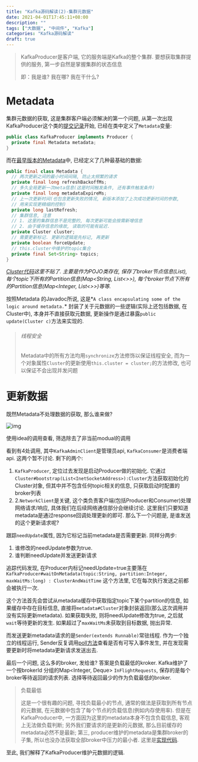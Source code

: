 ```yaml
---
title: "Kafka源码解读(2)-集群元数据"
date: 2021-04-01T17:45:11+08:00
description: ""
tags: ["大数据", "中间件", "Kafka"]
categories: "Kafka源码解读"
draft: true
---
```


> KafkaProducer是客户端, 它的服务端是Kafka的整个集群. 要想获取集群提供的服务, 第一步自然是掌握集群的状态信息
>
> 即：我是谁? 我在哪? 我在干什么?

# Metadata

集群元数据的获取, 这是集群客户端必须解决的第一个问题, 从第一次出现KafkaProducer这个类的[提交记录](https://github.com/gogodjzhu/kafka/blob/269d16d3c915d09f650ae32aa81542bd8522ca68/clients/src/main/java/kafka/clients/producer/KafkaProducer.java)开始, 已经在类中定义了`Metadata`变量:

```java
public class KafkaProducer implements Producer {
  private final Metadata metadata;
}
```

而在[最早版本的Metadata](https://github.com/gogodjzhu/kafka/blob/269d16d3c915d09f650ae32aa81542bd8522ca68/clients/src/main/java/kafka/clients/producer/internals/Metadata.java)中, 已经定义了几种最基础的数据:

```java
public final class Metadata {
  // 两次更新之间的最小时间间隔, 防止太频繁的请求
  private final long refreshBackoffMs;
  // 多久全局更新一次meta信息(这是时间触发条件, 还有事件触发条件)
  private final long metadataExpireMs;
  // 上一次更新时间(也包含更新失败的情况, 新版本添加了上次成功更新时间的参数,
  // 用来实现更精细的控制)
  private long lastRefresh;
  // 集群信息, 注意
  // 1. 这里的集群信息不是完整的, 每次更新可能会按需新增信息
  // 2. 由于缓存信息的缘故, 读取的可能有延迟.
  private Cluster cluster;
  // 需要更新标记. 更新的逻辑是先标记, 再更新
  private boolean forceUpdate;
  // this.cluster中维护的topic集合
  private final Set<String> topics;
}
```

[*Cluster代码*](http://xn--cluster-bx3k98as0ag224azf7boghv5g./)*这里不贴了. 主要是作为POJO类存在, 保存了broker节点信息(List), 每个topic下所有的Partition信息(Map<String, List<>>), 每个broker节点下所有的Partition信息(Map<Integer, List<>>)等等.*

按照Metadata 的Javadoc所说, 这是*`A class encapsulating some of the logic around metadata.`* 封装了关于元数据的一些逻辑(实际上还包括数据, 在Cluster中), 本身并不直接获取元数据, 更新操作是通过暴露`public update(Cluster c)`方法来实现的. 

> ###### 线程安全
>
> Metadata中的所有方法均用`synchronize`方法修饰以保证线程安全, 而为一个对象属性`Cluster`的更新使用`this.cluster = cluster;`的方法修改, 也可以保证不会出现并发问题

# 更新数据

既然Metadata不处理数据的获取, 那么谁来做? 

![img](http://minio.gogodjzhu.com/images/20210418_180757_060cb6dc-ee93-42e8-a7d5-570de223ac8a.jpeg)

使用idea的调用查看, 筛选除去了非当前modual的调用

看到有4处调用, 其中`KafkaAdminClient`是管理员api, `KafkaConsumer`是消费者端api. 这两个暂不讨论. 剩下的两个:

1. `KafkaProducer`, 定位过去发现是启动Producer做的初始化. 它通过`Cluster#bootstrap(List<InetSocketAddress>):Cluster`方法获取初始化的Cluster对象, 但其中并不包含任何topic相关的信息, 只获取启动时配置的broker列表
2. 2.`NetworkClient`是关键, 这个类负责客户端(包括Producer和Consumer)处理网络请求/响应, 具体我们在后续网络通信部分会继续讨论. 这里我们只要知道metadata是通过response回调处理更新的即可. 那么下一个问题是, 是谁发送的这个更新请求呢?

跟踪`needUpdate`属性, 因为它标记当前metadata是否需要更新. 同样分两步:

1. 谁修改的needUpdate参数为true.
2. 谁判断needUpdate并发送更新请求

追踪代码发现, 在Producer内标记needUpdate=true主要落在`KafkaProducer#waitOnMetadata(topic:String, partition:Integer, maxWaitMs:long) : ClusterAndWaitTime` 这个方法里, 它在每次执行发送之前都会被执行一次.

这个方法首先会尝试从metadata缓存中获取指定topic下某个partition的信息, 如果缓存中存在目标信息, 直接将`metadata#Cluster`对象封装返回(那么这次调用并没有实际更新metadata). 如果获取失败, 则将needUpdate修改为true, 之后就`wait`等待更新的发生. 如果超过了`maxWaitMs`未获取到目标数据, 抛出异常.

而发送更新metadata请求的是`Sender(extends Runnable)`常驻线程. 作为一个独立的线程运行, Sender反复调用[poll方法](https://github.com/gogodjzhu/kafka/blob/6e4e2d2294ddfd3145dc706e220357d97133b935/clients/src/main/java/org/apache/kafka/clients/NetworkClient.java#L429)查看是否有可写入事件发生, 并在发现需要更新时将metadata更新请求发送出去. 

最后一个问题, 这么多的broker, 发给谁? 答案是负载最低的kroker. Kafka维护了一个按brokerId 分组的Map<Integer, Deque> `InFlightRequests`, 保存的是每个broker等待返回的请求列表. 选择等待返回最少的作为负载最低的broker.

> 负载最低
>
> 这是一个很有趣的问题, 寻找负载最小的节点, 通常的做法是获取到所有节点的元数据, 在元数据中包含了每个节点的负载信息(例如内存使用率). 但是在KafkaProducer中, 一方面因为这里的metadata本身不包含负载信息, 客观上无法做负载判断; 另外我们要请求的是更新的元数据, 那么目前缓存的metadata必然不是最新; 第三, producer维护的metadata是集群broker的子集, 所以也没办法获取全部broker中压力的最小者. 这里是[实现代码](https://github.com/gogodjzhu/kafka/blob/bb1ee0f6d880143359a89baeccb477fe8b9ad2a0/clients/src/main/java/org/apache/kafka/clients/NetworkClient.java#L536).

至此, 我们解释了KafkaProducer维护元数据的逻辑.